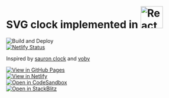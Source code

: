 # SVG clock implemented in <a href="https://reactjs.org"><img src="https://upload.wikimedia.org/wikipedia/commons/thumb/a/a7/React-icon.svg/512px-React-icon.svg.png?20220125121207" alt="React" height="60"></a>

![Build and Deploy](https://github.com/high1/react-clock/actions/workflows/main.yml/badge.svg?branch=main)  
[![Netlify Status](https://api.netlify.com/api/v1/badges/71fe7d22-f626-43ac-b878-b0eca655c73f/deploy-status)](https://app.netlify.com/sites/svg-react-clock/deploys)  

Inspired by [sauron clock](https://ivanceras.github.io/svg-clock/) and [voby](https://github.com/vobyjs/voby)   

[![View in GitHub Pages](https://img.shields.io/badge/View%20in-GitHub%20Pages-sucess?style=for-the-badge&logo=github)](https://high1.github.io/react-clock/)   
[![View in Netlify](https://img.shields.io/badge/View%20in-Netlify-success?style=for-the-badge&logo=netlify)](https://svg-react-clock.netlify.app/)  
[![Open in CodeSandbox](https://img.shields.io/badge/Open%20in-CodeSandbox-blue?style=for-the-badge&logo=codesandbox)](https://githubbox.com/high1/react-clock)  
[![Open in StackBlitz](https://img.shields.io/badge/Open%20in-StackBlitz-blue?style=for-the-badge&logo=stackblitz)](https://stackblitz.com/github/high1/react-clock)   
